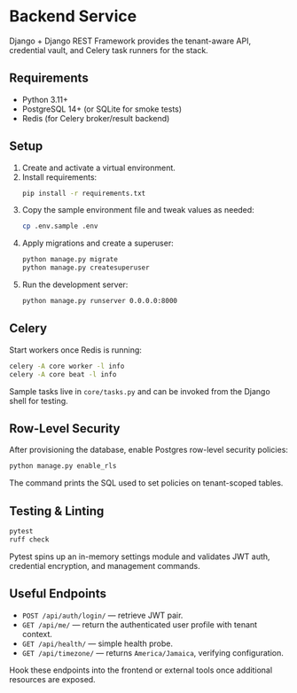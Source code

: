 # Backend Service

Django + Django REST Framework provides the tenant-aware API, credential vault, and Celery task
runners for the stack.

## Requirements
- Python 3.11+
- PostgreSQL 14+ (or SQLite for smoke tests)
- Redis (for Celery broker/result backend)

## Setup
1. Create and activate a virtual environment.
2. Install requirements:
   ```bash
   pip install -r requirements.txt
   ```
3. Copy the sample environment file and tweak values as needed:
   ```bash
   cp .env.sample .env
   ```
4. Apply migrations and create a superuser:
   ```bash
   python manage.py migrate
   python manage.py createsuperuser
   ```
5. Run the development server:
   ```bash
   python manage.py runserver 0.0.0.0:8000
   ```

## Celery
Start workers once Redis is running:
```bash
celery -A core worker -l info
celery -A core beat -l info
```
Sample tasks live in `core/tasks.py` and can be invoked from the Django shell for testing.

## Row-Level Security
After provisioning the database, enable Postgres row-level security policies:
```bash
python manage.py enable_rls
```
The command prints the SQL used to set policies on tenant-scoped tables.

## Testing & Linting
```bash
pytest
ruff check
```
Pytest spins up an in-memory settings module and validates JWT auth, credential encryption, and
management commands.

## Useful Endpoints
- `POST /api/auth/login/` — retrieve JWT pair.
- `GET /api/me/` — return the authenticated user profile with tenant context.
- `GET /api/health/` — simple health probe.
- `GET /api/timezone/` — returns `America/Jamaica`, verifying configuration.

Hook these endpoints into the frontend or external tools once additional resources are exposed.
